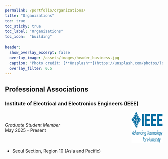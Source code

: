 ```yaml
---
permalink: /portfolio/organizations/
title: "Organizations"
toc: true
toc_sticky: true
toc_label: "Organizations"
toc_icon:  "building"

header:
  show_overlay_excerpt: false
  overlay_image: /assets/images/header_business.jpg
  caption: "Photo credit: [**Unsplash**](https://unsplash.com/photos/low-angle-photo-of-city-high-rise-buildings-during-daytime-PhYq704ffdA)"
  overlay_filter: 0.5
---
```


## Professional Associations

### Institute of Electrical and Electronics Engineers (IEEE) <a href="https://www.ieee.org" target="_blank"><i class="fa fa-house" title="Website"></i></a>

<div style="display: flex; align-items: center;">
  <div style="width: 80%; padding-right: 10px;">
    <i>
        Graduate Student Member
    </i>
    <br>May 2025 - Present
  </div>
  <div style="width: 20%;">
    <img src="/assets/images/logo_ieee.png" alt="IEEE" width="100" height="100"/>
  </div>
</div>

- Seoul Section, Region 10 (Asia and Pacific)
